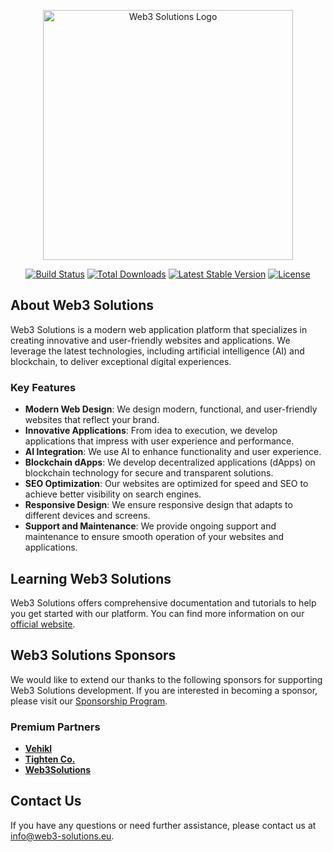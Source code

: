 <p align="center"><a href="https://web3-solutions.eu" target="_blank"><img src="https://web3-solutions.eu/logo.png" width="400" alt="Web3 Solutions Logo"></a></p>

<p align="center">
<a href="https://github.com/web3-solutions/web3-solutions/actions"><img src="https://github.com/web3-solutions/web3-solutions/workflows/tests/badge.svg" alt="Build Status"></a>
<a href="https://packagist.org/packages/web3-solutions/web3-solutions"><img src="https://img.shields.io/packagist/dt/web3-solutions/web3-solutions" alt="Total Downloads"></a>
<a href="https://packagist.org/packages/web3-solutions/web3-solutions"><img src="https://img.shields.io/packagist/v/web3-solutions/web3-solutions" alt="Latest Stable Version"></a>
<a href="https://packagist.org/packages/web3-solutions/web3-solutions"><img src="https://img.shields.io/packagist/l/web3-solutions/web3-solutions" alt="License"></a>
</p>

## About Web3 Solutions

Web3 Solutions is a modern web application platform that specializes in creating innovative and user-friendly websites and applications. We leverage the latest technologies, including artificial intelligence (AI) and blockchain, to deliver exceptional digital experiences.

### Key Features

- **Modern Web Design**: We design modern, functional, and user-friendly websites that reflect your brand.
- **Innovative Applications**: From idea to execution, we develop applications that impress with user experience and performance.
- **AI Integration**: We use AI to enhance functionality and user experience.
- **Blockchain dApps**: We develop decentralized applications (dApps) on blockchain technology for secure and transparent solutions.
- **SEO Optimization**: Our websites are optimized for speed and SEO to achieve better visibility on search engines.
- **Responsive Design**: We ensure responsive design that adapts to different devices and screens.
- **Support and Maintenance**: We provide ongoing support and maintenance to ensure smooth operation of your websites and applications.

## Learning Web3 Solutions

Web3 Solutions offers comprehensive documentation and tutorials to help you get started with our platform. You can find more information on our [official website](https://web3-solutions.eu).

## Web3 Solutions Sponsors

We would like to extend our thanks to the following sponsors for supporting Web3 Solutions development. If you are interested in becoming a sponsor, please visit our [Sponsorship Program](https://web3-solutions.eu/sponsors).

### Premium Partners

- **[Vehikl](https://vehikl.com/)**
- **[Tighten Co.](https://tighten.co)**
- **[Web3Solutions](https://web3-solutions.eu)**

## Contact Us

If you have any questions or need further assistance, please contact us at [info@web3-solutions.eu](mailto:info@web3-solutions.eu).
